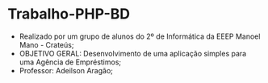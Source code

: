 # Trabalho-PHP-BD
- Realizado por um grupo de alunos do 2º de Informática da EEEP Manoel Mano - Crateús;
- OBJETIVO GERAL: Desenvolvimento de uma aplicação simples para uma Agência de Empréstimos;
- Professor: Adeilson Aragão;
